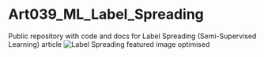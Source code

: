# Art039_ML_Label_Spreading
Public repository with code and docs for Label Spreading (Semi-Supervised Learning) article
![Label Spreading featured image optimised](https://user-images.githubusercontent.com/24861699/143793680-c6bca15a-d3c2-4714-ada1-a5a1cd3c6ecf.png)
